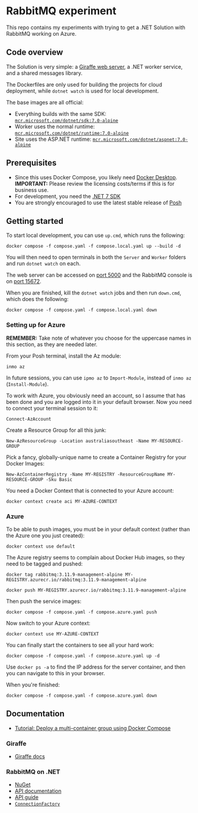 # RabbitMQ experiment

This repo contains my experiments with trying to get a .NET Solution with RabbitMQ working on Azure.

## Code overview

The Solution is very simple: a [Giraffe web server][Giraffe], a .NET worker service, and a shared messages library.

The Dockerfiles are only used for building the projects for cloud deployment, while `dotnet watch` is used for local development.

The base images are all official:

- Everything builds with the same SDK: [`mcr.microsoft.com/dotnet/sdk:7.0-alpine`](https://hub.docker.com/_/microsoft-dotnet-sdk/)
- Worker uses the normal runtime: [`mcr.microsoft.com/dotnet/runtime:7.0-alpine`](https://hub.docker.com/_/microsoft-dotnet-runtime/)
- Site uses the ASP.NET runtime: [`mcr.microsoft.com/dotnet/aspnet:7.0-alpine`](https://hub.docker.com/_/microsoft-dotnet-aspnet/)

[Giraffe]: https://giraffe.wiki/

## Prerequisites

- Since this uses Docker Compose, you likely need [Docker Desktop](https://www.docker.com/products/docker-desktop/).
  **IMPORTANT:** Please review the licensing costs/terms if this is for business use.
- For development, you need the [.NET 7 SDK](https://dotnet.microsoft.com/en-us/download)
- You are strongly encouraged to use the latest stable release of [Posh](https://github.com/PowerShell/PowerShell/releases)

## Getting started

To start local development, you can use `up.cmd`, which runs the following:

```
docker compose -f compose.yaml -f compose.local.yaml up --build -d
```

You will then need to open terminals in both the `Server` and `Worker` folders and run `dotnet watch` on each.

The web server can be accessed on [port 5000](http://localhost:5000) and the RabbitMQ console is on [port 15672](http://localhost:15672).

When you are finished, kill the `dotnet watch` jobs and then run `down.cmd`, which does the following:

```
docker compose -f compose.yaml -f compose.local.yaml down
```

### Setting up for Azure

**REMEMBER:** Take note of whatever you choose for the uppercase names in this section, as they are needed later.

From your Posh terminal, install the Az module:

```
inmo az
```

In future sessions, you can use `ipmo az` to `Import-Module`, instead of `inmo az` (`Install-Module`).

To work with Azure, you obviously need an account, so I assume that has been done and you are logged into it in your default browser.
Now you need to connect your terminal session to it:

```
Connect-AzAccount
```

Create a Resource Group for all this junk:

```
New-AzResourceGroup -Location australiasoutheast -Name MY-RESOURCE-GROUP
```

Pick a fancy, globally-unique name to create a Container Registry for your Docker Images:

```
New-AzContainerRegistry -Name MY-REGISTRY -ResourceGroupName MY-RESOURCE-GROUP -Sku Basic
```

You need a Docker Context that is connected to your Azure account:

```
docker context create aci MY-AZURE-CONTEXT
```

### Azure

To be able to push images, you must be in your default context (rather than the Azure one you just created):

```
docker context use default
```

The Azure registry seems to complain about Docker Hub images, so they need to be tagged and pushed:

```
docker tag rabbitmq:3.11.9-management-alpine MY-REGISTRY.azurecr.io/rabbitmq:3.11.9-management-alpine

docker push MY-REGISTRY.azurecr.io/rabbitmq:3.11.9-management-alpine
```

Then push the service images:

```
docker compose -f compose.yaml -f compose.azure.yaml push
```

Now switch to your Azure context:

```
docker context use MY-AZURE-CONTEXT
```

You can finally start the containers to see all your hard work:

```
docker compose -f compose.yaml -f compose.azure.yaml up -d
```

Use `docker ps -a` to find the IP address for the server container, and then you can navigate to this in your browser.

When you're finished:

```
docker compose -f compose.yaml -f compose.azure.yaml down
```

## Documentation

- [Tutorial: Deploy a multi-container group using Docker Compose](https://learn.microsoft.com/en-au/azure/container-instances/tutorial-docker-compose)

### Giraffe

- [Giraffe docs](https://giraffe.wiki/docs)

### RabbitMQ on .NET

- [NuGet](https://www.nuget.org/packages/RabbitMQ.Client)
- [API documentation](https://rabbitmq.github.io/rabbitmq-dotnet-client/index.html)
- [API guide](https://www.rabbitmq.com/dotnet-api-guide.html)
- [`ConnectionFactory`](https://rabbitmq.github.io/rabbitmq-dotnet-client/api/RabbitMQ.Client.ConnectionFactory.html)
